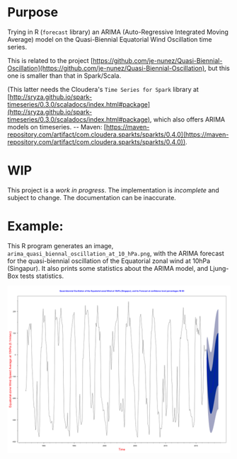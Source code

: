 # Purpose

Trying in R (`forecast` library) an ARIMA (Auto-Regressive Integrated Moving Average) model on the Quasi-Biennial Equatorial Wind Oscillation time series.

This is related to the project [https://github.com/je-nunez/Quasi-Biennial-Oscillation](https://github.com/je-nunez/Quasi-Biennial-Oscillation), but this one is smaller than that in Spark/Scala. 

(This latter needs the Cloudera's `Time Series for Spark` library at [http://sryza.github.io/spark-timeseries/0.3.0/scaladocs/index.html#package](http://sryza.github.io/spark-timeseries/0.3.0/scaladocs/index.html#package), which also offers ARIMA models on timeseries. -- Maven: [https://maven-repository.com/artifact/com.cloudera.sparkts/sparkts/0.4.0](https://maven-repository.com/artifact/com.cloudera.sparkts/sparkts/0.4.0)).

# WIP

This project is a *work in progress*. The implementation is *incomplete* and subject to change. The documentation can be inaccurate.

# Example:

This R program generates an image, `arima_quasi_biennal_oscillation_at_10_hPa.png`, with the ARIMA forecast for the quasi-biennial oscillation of the Equatorial zonal wind at 10hPa (Singapur). It also prints some statistics about the ARIMA model, and Ljung-Box tests statistics.

![ARIMA forecast](arima_quasi_biennal_oscillation_at_10_hPa.png)


